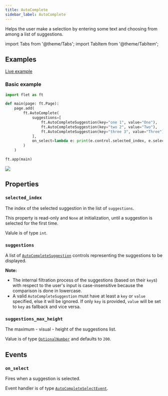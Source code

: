 ```yaml
---
title: AutoComplete
sidebar_label: AutoComplete
---
```


Helps the user make a selection by entering some text and choosing from among a list of suggestions.

import Tabs from '@theme/Tabs';
import TabItem from '@theme/TabItem';

## Examples

[Live example](https://flet-controls-gallery.fly.dev/input/autocomplete)

### Basic example

<Tabs groupId="language">
  <TabItem value="python" label="Python" default>

```python
import flet as ft

def main(page: ft.Page):
    page.add(
        ft.AutoComplete(
            suggestions=[
                ft.AutoCompleteSuggestion(key="one 1", value="One"),
                ft.AutoCompleteSuggestion(key="two 2", value="Two"),
                ft.AutoCompleteSuggestion(key="three 3", value="Three"),
            ],
            on_select=lambda e: print(e.control.selected_index, e.selection),
        )
    )

ft.app(main)
```
  </TabItem>
</Tabs>

<img src="/img/docs/controls/autocomplete/autocomplete-example.gif" className="screenshot-40"/>

## Properties

### `selected_index`

The index of the selected suggestion in the list of `suggestions`.

This property is read-only and `None` at initialization, until a suggestion is selected for the first time.

Valule is of type `int`.

### `suggestions`

A list of [`AutoCompleteSuggestion`](/docs/reference/types/autocompletesuggestion) controls representing the suggestions to be displayed. 

**Note:**

- The internal filtration process of the suggestions (based on their `key`s) with respect to the user's input is case-insensitive because the comparison is done in lowercase.
- A valid `AutoCompleteSuggestion` must have at least a `key` or `value` specified, else it will be ignored. If only `key` is provided, `value` will be set to `key` as fallback and vice versa.

### `suggestions_max_height`

The maximum - visual - height of the suggestions list.

Value is of type [`OptionalNumber`](/docs/reference/types/aliases#optionalnumber) and defaults to `200`.

## Events

### `on_select`

Fires when a suggestion is selected.

Event handler is of type [`AutoCompleteSelectEvent`](/docs/reference/types/autocompleteselectevent).
